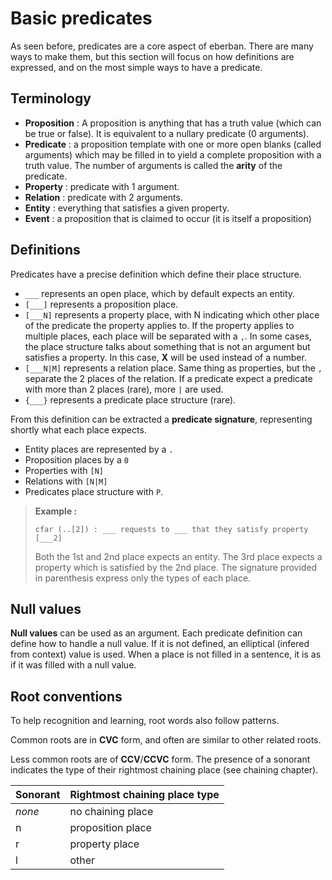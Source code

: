 # Basic predicates

As seen before, predicates are a core aspect of eberban. There are many ways to
make them, but this section will focus on how definitions are expressed, and on
the most simple ways to have a predicate.

## Terminology

- **Proposition** : A proposition is anything that has a truth value (which can
      be true or false). It is equivalent to a nullary predicate (0 arguments).
- **Predicate** : a proposition template with one or more open blanks (called
      arguments) which may be filled in to yield a complete proposition with a
      truth value. The number of arguments is called the **arity** of the
      predicate.
- **Property** : predicate with 1 argument.
- **Relation** : predicate with 2 arguments.
- **Entity** : everything that satisfies a given property.
- **Event** : a proposition that is claimed to occur (it is itself a
  proposition)

## Definitions

Predicates have a precise definition which define their place structure.

- `___` represents an open place, which by default expects an entity.
- `[___]` represents a proposition place.
- `[___N]` represents a property place, with N indicating which other place of
  the predicate the property applies to. If the property applies to multiple
  places, each place will be separated with a `,`. In some cases, the place
  structure talks about something that is not an argument but satisfies a
  property. In this case, **X** will be used instead of a number.
- `[___N|M]` represents a relation place. Same thing as properties, but the `,`
  separate the 2 places of the relation. If a predicate expect a predicate with
  more than 2 places (rare), more `|` are used.
- `{___}` represents a predicate place structure (rare).

From this definition can be extracted a **predicate signature**, representing
shortly what each place expects.

- Entity places are represented by a `.`
- Proposition places by a `0`
- Properties with `[N]`
- Relations with `[N|M]`
- Predicates place structure with `P`.

> **Example :**
>
> ```eng
> cfar (..[2]) : ___ requests to ___ that they satisfy property [___2]
> ```
>
> Both the 1st and 2nd place expects an entity. The 3rd place expects a property
> which is satisfied by the 2nd place. The signature provided in parenthesis
> express only the types of each place.

## Null values

**Null values** can be used as an argument. Each predicate definition can define
how to handle a null value. If it is not defined, an elliptical (infered from
context) value is used. When a place is not filled in a sentence, it is as if it
was filled with a null value.

## Root conventions

To help recognition and learning, root words also follow patterns.

Common roots are in **CVC** form, and often are similar to other related roots.

Less common roots are of **CCV**/**CCVC** form. The presence of a sonorant indicates
the type of their rightmost chaining place (see chaining chapter).

| Sonorant | Rightmost chaining place type |
| -------- | ----------------------------- |
| *none*   | no chaining place             |
| n        | proposition place             |
| r        | property place                |
| l        | other                         |